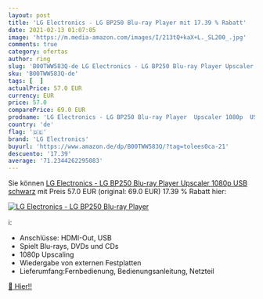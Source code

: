 ```yaml
---
layout: post
title: 'LG Electronics - LG BP250 Blu-ray Player mit 17.39 % Rabatt'
date: 2021-02-13 01:07:05
image: 'https://m.media-amazon.com/images/I/213tQ+kaX+L._SL200_.jpg'
comments: true
category: ofertas
author: ring
slug: 'B00TWW583Q-de LG Electronics - LG BP250 Blu-ray Player Upscaler 1080p...'
sku: 'B00TWW583Q-de'
tags: [  ]
actualPrice: 57.0 EUR
currency: EUR
price: 57.0
comparePrice: 69.0 EUR
prodname: 'LG Electronics - LG BP250 Blu-ray Player  Upscaler 1080p  USB  schwarz'
country: 'de'
flag: '🇩🇪'
brand: 'LG Electronics'
buyurl: 'https://www.amazon.de/dp/B00TWW583Q/?tag=tolees0ca-21'
descuento: '17.39'
average: '71.2344262295083'
---
```


Sie können [LG Electronics - LG BP250 Blu-ray Player  Upscaler 1080p  USB  schwarz](https://www.amazon.de/dp/B00TWW583Q/?tag=tolees0ca-21) mit Preis 57.0 EUR (original: 69.0 EUR) 17.39 % Rabatt hier:

[![LG Electronics - LG BP250 Blu-ray Player](https://m.media-amazon.com/images/I/213tQ+kaX+L._SL200_.jpg)](https://www.amazon.de/dp/B00TWW583Q/?tag=tolees0ca-21)

ℹ️:

- Anschlüsse: HDMI-Out, USB
- Spielt Blu-rays, DVDs und CDs
- 1080p Upscaling
- Wiedergabe von externen Festplatten
- Lieferumfang:Fernbedienung, Bedienungsanleitung, Netzteil

[🛒 Hier!!](https://www.amazon.de/dp/B00TWW583Q/?tag=tolees0ca-21)
